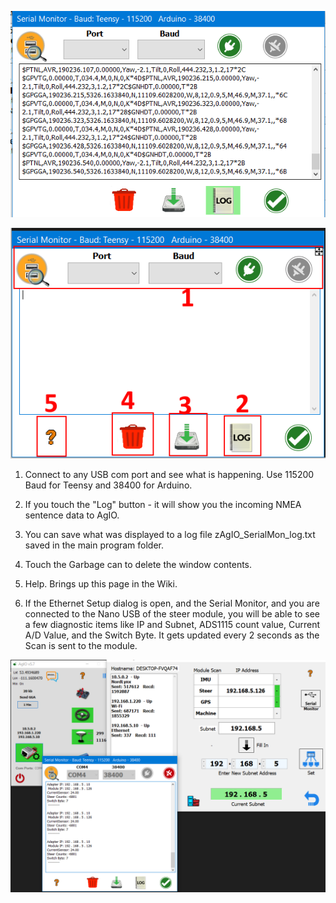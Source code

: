 ![image](img/agio-serial-monitor.png)


![image](img/agio-serial-monitor-legend.png)


1. Connect to any USB com port and see what is happening. Use 115200 Baud for Teensy and 38400 for Arduino.

2. If you touch the "Log" button - it will show you the incoming NMEA sentence data to AgIO.

3. You can save what was displayed to a log file zAgIO_SerialMon_log.txt saved in the main program folder.

4. Touch the Garbage can to delete the window contents.

5. Help. Brings up this page in the Wiki.



6. If the Ethernet Setup dialog is open, and the Serial Monitor, and you are connected to the Nano USB of the steer module, you will be able to see a few diagnostic items like IP and Subnet, ADS1115 count value, Current A/D Value, and the Switch Byte. It gets updated every 2 seconds as the Scan is sent to the module. 

![image](img/agio-diagnostic.png)
